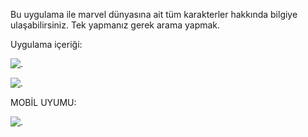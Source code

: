 Bu uygulama ile marvel dünyasına ait tüm karakterler hakkında bilgiye ulaşabilirsiniz. Tek yapmanız gerek arama yapmak.

Uygulama içeriği:

![.](https://github.com/ByMoToRisT/bst118-final-odevi/blob/main/1.png)

![.](https://github.com/ByMoToRisT/bst118-final-odevi/blob/main/2.png)

MOBİL UYUMU:

![.](https://github.com/ByMoToRisT/bst118-final-odevi/blob/main/3.png)
